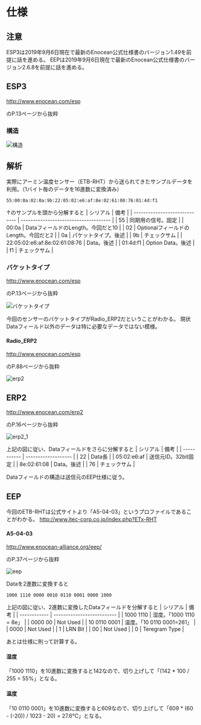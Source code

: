 # 仕様
## 注意
 ESP3は2019年9月6日現在で最新のEnocean公式仕様書のバージョン1.49を前提に話を進める。
 EEPは2019年9月6日現在で最新のEnocean公式仕様書のバージョン2.6.8を前提に話を進める。

## ESP3
http://www.enocean.com/esp

のP.13ページから抜粋
### 構造
![構造](https://github.com/borikatsu/read_enocean_sensor_python/readme/esp3.png)

## 解析
実際にアーミン温度センサー（ETB-RHT）から送られてきたサンプルデータを利用。（1バイト毎のデータを16進数に変換済み）
```
55:00:0a:02:0a:9b:22:05:02:e6:af:8e:02:61:08:76:01:4d:f1
```

↑のサンプルを頭から分解すると
| シリアル                      | 備考                                  | 
| ----------------------------- | ------------------------------------- | 
| 55                            | 同期用の信号。固定                    | 
| 00:0a                         | DataフィールドのLength。今回だと10    | 
| 02                            | OptionalフィールドのLength。今回だと2 | 
| 0a                            | パケットタイプ。後述                  | 
| 9b                            | チェックサム                          | 
| 22:05:02:e6:af:8e:02:61:08:76 | Data。後述                            | 
| 01:4d:f1                      | Option Data。後述                     | 
| f1                            | チェックサム                          | 

### バケットタイプ
http://www.enocean.com/esp

のP.13ページから抜粋

![バケットタイプ](https://github.com/borikatsu/read_enocean_sensor_python/readme/packet.png)

今回のセンサーのバケットタイプがRadio_ERP2だということがわかる。
現状Dataフィールド以外のデータは特に必要なデータではない模様。

#### Radio_ERP2
http://www.enocean.com/esp

のP.88ページから抜粋

![erp2](https://github.com/borikatsu/read_enocean_sensor_python/readme/erp2.png)


## ERP2
http://www.enocean.com/erp2

のP.16ページから抜粋

![erp2_1](https://github.com/borikatsu/read_enocean_sensor_python/readme/erp2_1.PNG)

上記の図に従い、Dataフィールドをさらに分解すると
| シリアル    | 備考                | 
| ----------- | ------------------- | 
| 22          | Data長              | 
| 05:02:e6:af | 送信元ID。32bit固定 | 
| 8e:02:61:08 | Data。後述          | 
| 76          | チェックサム        | 


Dataフィールドの構造は送信元のEEP仕様に従う。

## EEP
今回のETB-RHTは公式サイトより「A5-04-03」というプロファイルであることがわかる。
http://www.itec-corp.co.jp/index.php?ETx-RHT

#### A5-04-03
http://www.enocean-alliance.org/eep/

のP.37ページから抜粋

![eep](https://github.com/borikatsu/read_enocean_sensor_python/readme/eep.png)


Dataを2進数に変換すると
```
1000 1110 0000 0010 0110 0001 0000 1000
```

上記の図に従い、2進数に変換したDataフィールドを分解すると
| シリアル     | 備考                       | 
| ------------ | -------------------------- | 
| 1000 1110    | 湿度。「1000 1110 = 8e」   | 
| 0000 00      | Not Used                   | 
| 10 0110 0001 | 温度。「10 0110 0001=261」 | 
| 0000         | Not Used                   | 
| 1            | LRN Bit                    | 
| 00           | Not Used                   | 
| 0            | Teregram Type              | 

あとは仕様に則って計算する。
#### 湿度
「1000 1110」を10進数に変換すると142なので、切り上げして「(142 * 100 / 255 = 55%」となる。
#### 温度
「10 0110 0001」を10進数に変換すると609なので、切り上げして「609 * (60 - (-20)) / 1023 - 20) = 27.6℃」となる。
